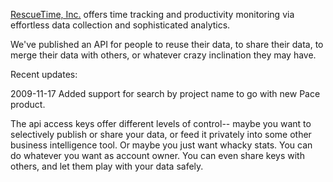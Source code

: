 <a href='http://www.rescuetime.com'>RescueTime, Inc.</a> offers time tracking and productivity monitoring via effortless data collection and sophisticated
analytics.

We've published an API for people to reuse their data, to share their data, to merge their data with others, or whatever crazy inclination they may have.

Recent updates:

2009-11-17 Added support for search by project name to go with new Pace product.

The api access keys offer different levels of control-- maybe you want to selectively publish or share your data, or feed it privately into some other business intelligence tool. Or maybe you just want whacky stats. You can do whatever you want as account owner. You can even share keys with others, and let them play with your data safely.